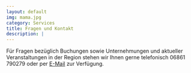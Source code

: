 ```yaml
---
layout: default
img: mama.jpg 
category: Services
title: Fragen und Kontakt
description: |
---
```

Für Fragen bezüglich Buchungen sowie Unternehmungen und aktueller Veranstaltungen in der Region stehen 
wir Ihnen gerne telefonisch 06861 790279 oder per <a href="mailto:ferienwohnung@naumail.de">E-Mail</a> 
zur Verfügung.

